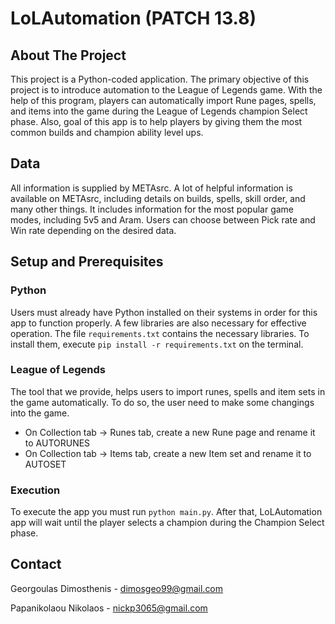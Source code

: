 # LoLAutomation (PATCH 13.8)

## About The Project
This project is a Python-coded application. The primary objective of this project is to introduce automation to the League of Legends game. With the help of this program, players can automatically import Rune pages, spells, and items into the game during the League of Legends champion Select phase. Also, goal of this app is to help players by giving them the most common builds and champion ability level ups.

## Data
All information is supplied by METAsrc. A lot of helpful information is available on METAsrc, including details on builds, spells, skill order, and many other things. It includes information for the most popular game modes, including 5v5 and Aram. Users can choose between Pick rate and Win rate depending on the desired data.

## Setup and Prerequisites
### Python
Users must already have Python installed on their systems in order for this app to function properly. A few libraries are also necessary for effective operation. The file ```requirements.txt``` contains the necessary libraries. To install them, execute ```pip install -r requirements.txt``` on the terminal. 

### League of Legends
The tool that we provide, helps users to import runes, spells and item sets in the game automatically. To do so, the user need to make some changings into the game.
* On Collection tab -> Runes tab, create a new Rune page and rename it to AUTORUNES
* On Collection tab -> Items tab, create a new Item set and rename it to AUTOSET

### Execution
To execute the app you must run ```python main.py```. After that, LoLAutomation app will wait until the player selects a champion during the Champion Select phase.

## Contact
Georgoulas Dimosthenis - dimosgeo99@gmail.com

Papanikolaou Nikolaos - nickp3065@gmail.com
